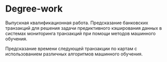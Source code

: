 # Degree-work

Выпускная квалификационная работа. Предсказание банковских транзакций для решения задачи предиктивного кэширования данных в системах мониторинга транзакций при помощи методов машинного обучения.

Предсказание времени следующей транзакции по картам с использованием различных алгоритмов машинного обучения.
